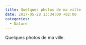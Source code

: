 ```yaml
---
title: Quelques photos de ma ville
date: 2017-05-28 13:34:00 +02:00
categories:
  - Nature
---
```


Quelques photos de ma ville.
